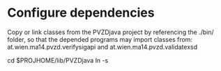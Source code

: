 Configure dependencies
======================

Copy or link classes from the PVZDjava project by referencing the ./bin/ folder,
so that the depended programs may import classes from:
 at.wien.ma14.pvzd.verifysigapi and
 at.wien.ma14.pvzd.validatexsd

cd $PROJHOME/lib/PVZDjava
ln -s 